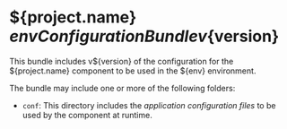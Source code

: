 # ${project.name} ${env} Configuration Bundle v${version}

This bundle includes v${version} of the configuration for the ${project.name} component to be used in the ${env} environment.

The bundle may include one or more of the following folders:
* `conf`: This directory includes the *application configuration files* to be used by the component at runtime.
